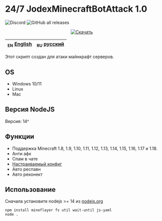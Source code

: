 # 24/7 JodexMinecraftBotAttack 1.0

<img alt="Discord" src="https://img.shields.io/discord/860809265689788447?label=discord&logo=Discord"> <img alt="GitHub all releases" src="https://img.shields.io/github/downloads/JodexIndustries/JMBA/total?label=%D1%81%D0%BA%D0%B0%D1%87%D0%B8%D0%B2%D0%B0%D0%BD%D0%B8%D1%8F">
<div align="center">
    <a href="https://github.com/JodexIndustries/JMBA/releases/latest"><img alt="Скачать" src="https://img.shields.io/badge/-СКАЧАТЬ_ПОСЛЕДНИЙ_РЕЛИЗ_(КЛИК)-blue?style=for-the-badge"/></a>
</div>


| <sub>EN</sub> [English](README.md) | <sub>RU</sub> [русский](README_RU.md) |
|------------------------------------|---------------------------------------|

Этот скрипт создан для атаки майнкрафт серверов.

## OS

 * Windows 10/11
 * Linux
 * Mac

## Версия NodeJS

Версия: 14^

## Функции

 * Поддержка Minecraft 1.8, 1.9, 1.10, 1.11, 1.12, 1.13, 1.14, 1.15, 1.16, 1.17 и 1.18.
 * Анти афк
 * Спам в чате
 * [Настраиваемый конфиг](config.yaml)
 * Авто респавн
 * Авто реконект

## Использование
Сначала установите nodejs >= 14 из [nodejs.org](https://nodejs.org/)

```
npm install mineflayer fs util wait-until js-yaml
node .
```
